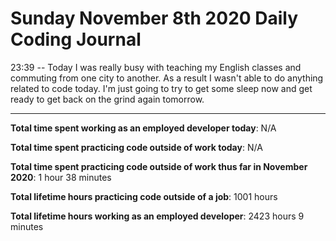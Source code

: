 # Sunday November 8th 2020 Daily Coding Journal

23:39 -- Today I was really busy with teaching my English classes and commuting from one city to another. As a result I wasn't able to do anything related to code today. I'm just going to try to get some sleep now and get ready to get back on the grind again tomorrow.

---

**Total time spent working as an employed developer today**: N/A

**Total time spent practicing code outside of work today**: N/A

**Total time spent practicing code outside of work thus far in November 2020**: 1 hour 38 minutes

**Total lifetime hours practicing code outside of a job**: 1001 hours

**Total lifetime hours working as an employed developer**: 2423 hours 9 minutes
